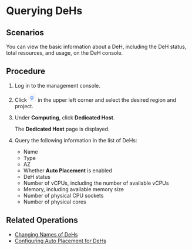 # Querying DeHs<a name="EN-US_TOPIC_0046252766"></a>

## Scenarios<a name="section9864143152219"></a>

You can view the basic information about a DeH, including the DeH status, total resources, and usage, on the DeH console.

## Procedure<a name="section65161568234"></a>

1.  Log in to the management console.
2.  Click  ![](figures/9.png)  in the upper left corner and select the desired region and project.
3.  Under  **Computing**, click  **Dedicated Host**.

    The  **Dedicated Host**  page is displayed.

4.  Query the following information in the list of DeHs:
    -   Name
    -   Type
    -   AZ
    -   Whether  **Auto Placement**  is enabled
    -   DeH status
    -   Number of vCPUs, including the number of available vCPUs
    -   Memory, including available memory size
    -   Number of physical CPU sockets
    -   Number of physical cores


## Related Operations<a name="section3538653810535"></a>

-   [Changing Names of DeHs](changing-names-of-dehs.md)
-   [Configuring Auto Placement for DeHs](configuring-auto-placement-for-dehs.md)

